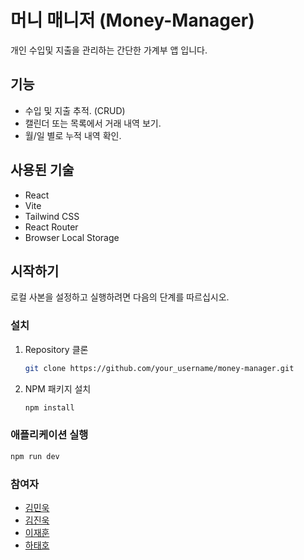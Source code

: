 # 머니 매니저 (Money-Manager)

개인 수입및 지출을 관리하는 간단한 가계부 앱 입니다.

## 기능

- 수입 및 지출 추적. (CRUD)
- 캘린더 또는 목록에서 거래 내역 보기.
- 월/일 별로 누적 내역 확인.

## 사용된 기술

- React
- Vite
- Tailwind CSS
- React Router
- Browser Local Storage

## 시작하기

로컬 사본을 설정하고 실행하려면 다음의 단계를 따르십시오.

### 설치

1.  Repository 클론

    ```sh
    git clone https://github.com/your_username/money-manager.git
    ```

2.  NPM 패키지 설치
    ```sh
    npm install
    ```

### 애플리케이션 실행

```sh
npm run dev
```

### 참여자

- [김민욱](https://github.com/WM730)
- [김진욱](https://github.com/wlsdnr710)
- [이재훈](https://github.com/asianumber7-cpu)
- [하태호](https://github.com/taeeho)
